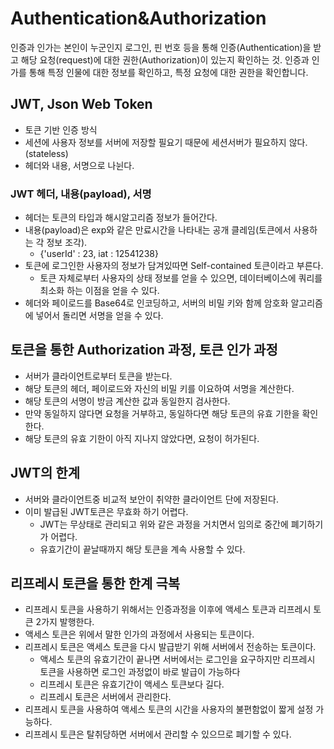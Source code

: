 # Authentication&Authorization
인증과 인가는 본인이 누군인지 로그인, 핀 번호 등을 통해 인증(Authentication)을 받고 해당 요청(request)에 대한 권한(Authorization)이 있는지 확인하는 것.
인증과 인가를 통해 특정 인물에 대한 정보를 확인하고, 특정 요청에 대한 권한을 확인합니다.

## JWT, Json Web Token
- 토큰 기반 인증 방식
- 세션에 사용자 정보를 서버에 저장할 필요기 때문에 세션서버가 필요하지 않다. (stateless)
- 헤더와 내용, 서명으로 나뉜다.

### JWT 헤더, 내용(payload), 서명
- 헤더는 토큰의 타입과 해시알고리즘 정보가 들어간다.
- 내용(payload)은 exp와 같은 만료시간을 나타내는 공개 클레임(토큰에서 사용하는 각 정보 조각).
    + {'userId' : 23, iat : 12541238}
- 토큰에 로그인한 사용자의 정보가 담겨있따면 Self-contained 토큰이라고 부른다.
    + 토큰 자체로부터 사용자의 상태 정보를 얻을 수 있으면, 데이터베이스에 쿼리를 최소화 하는 이점을 얻을 수 있다.
- 헤더와 페이로드를 Base64로 인코딩하고, 서버의 비밀 키와 함께 암호화 알고리즘에 넣어서 돌리면 서명을 얻을 수 있다.

## 토큰을 통한 Authorization 과정, 토큰 인가 과정
- 서버가 클라이언트로부터 토큰을 받는다.
- 해당 토큰의 헤더, 페이로드와 자신의 비밀 키를 이요하여 서명을 계산한다.
- 해당 토큰의 서명이 방금 계산한 값과 동일한지 검사한다.
- 만약 동일하지 않다면 요청을 거부하고, 동일하다면 해당 토큰의 유효 기한을 확인한다.
- 해당 토큰의 유효 기한이 아직 지나지 않았다면, 요청이 허가된다.

## JWT의 한계
- 서버와 클라이언트중 비교적 보안이 취약한 클라이언트 단에 저장된다.
- 이미 발급된 JWT토큰은 무효화 하기 어렵다.
    + JWT는 무상태로 관리되고 위와 같은 과정을 거치면서 임의로 중간에 폐기하기가 어렵다.
    + 유효기간이 끝날때까지 해당 토큰을 계속 사용할 수 있다.
    
## 리프레시 토큰을 통한 한계 극복
- 리프레시 토큰을 사용하기 위해서는 인증과정을 이후에 액세스 토큰과 리프레시 토큰 2가지 발행한다.
- 액세스 토큰은 위에서 말한 인가의 과정에서 사용되는 토큰이다.
- 리프레시 토큰은 액세스 토큰을 다시 발급받기 위해 서버에서 전송하는 토큰이다.
    + 액세스 토큰의 유효기간이 끝나면 서버에서는 로그인을 요구하지만 리프레시 토큰을 사용하면 로그인 과정없이 바로 발급이 가능하다
    + 리프레시 토큰은 유효기간이 액세스 토큰보다 길다.
    + 리프레시 토큰은 서버에서 관리한다.
- 리프레시 토큰을 사용하여 액세스 토큰의 시간을 사용자의 불편함없이 짧게 설정 가능하다.
- 리프레시 토큰은 탈취당하면 서버에서 관리할 수 있으므로 폐기할 수 있다.
